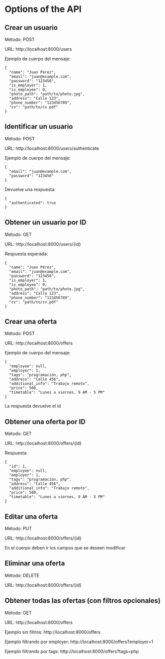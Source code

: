 # Options of the API

## Crear un usuario
Método: POST

URL: http://localhost:8000/users

Ejemplo de cuerpo del mensaje:
```
{
  "name": "Juan Pérez",
  "email": "juan@example.com",
  "password": "123456",
  "is_employer": 1,
  "is_employee": 0,
  "photo_path": "path/to/photo.jpg",
  "address": "Calle 123",
  "phone_number": "123456789",
  "cv": "path/to/cv.pdf"
}

```

## Identificar un usuario
Método: POST

URL: http://localhost:8000/users/authenticate

Ejemplo de cuerpo del mensaje:
```
{
  "email": "juan@example.com",
  "password": "123456"
}

```

Devuelve una respuesta:
```
{
  "authenticated": true
}

```

## Obtener un usuario por ID
Método: GET

URL: http://localhost:8000/users/{id}

Respuesta esperada:
```
{
  "name": "Juan Pérez",
  "email": "juan@example.com",
  "password": "123456",
  "is_employer": 1,
  "is_employee": 0,
  "photo_path": "path/to/photo.jpg",
  "address": "Calle 123",
  "phone_number": "123456789",
  "cv": "path/to/cv.pdf"
}

```

## Crear una oferta
Método: POST

URL: http://localhost:8000/offers

Ejemplo de cuerpo del mensaje:
```
{
  "employee": null,
  "employer": 1,
  "tags": "programación, php",
  "address": "Calle 456",
  "additional_info": "Trabajo remoto",
  "price": 500,
  "timetable": "Lunes a viernes, 9 AM - 5 PM"
}

```
La respuesta devuelve el id

## Obtener una oferta por ID
Método: GET

URL: http://localhost:8000/offers/{id}

Respuesta:
```
{
  "id": 1,
  "employee": null,
  "employer": 1,
  "tags": "programación, php",
  "address": "Calle 456",
  "additional_info": "Trabajo remoto",
  "price": 500,
  "timetable": "Lunes a viernes, 9 AM - 5 PM"
}

```

## Editar una oferta
Método: PUT

URL: http://localhost:8000/offers/{id}

En el cuerpo deben ir los campos que se deseen modificar

## Eliminar una oferta
Método: DELETE

URL: http://localhost:8000/offers/{id}

## Obtener todas las ofertas (con filtros opcionales)
Método: GET

URL: http://localhost:8000/offers

Ejemplo sin filtros: http://localhost:8000/offers

Ejemplo filtrando por employer: http://localhost:8000/offers?employer=1

Ejemplo filtrando por tags: http://localhost:8000/offers?tags=php


